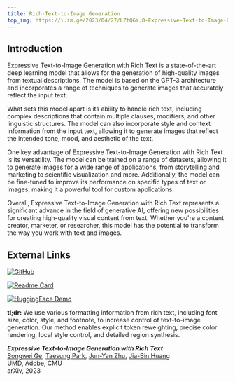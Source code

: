 ```yaml
---
title: Rich-Text-to-Image Generation
top_img: https://i.im.ge/2023/04/27/LZtQ6Y.0-Expressive-Text-to-Image-Generation-Rich-Text-GP-esrgan-v1-x2plus-1.png
---
```


## Introduction

Expressive Text-to-Image Generation with Rich Text is a state-of-the-art deep learning model that allows for the generation of high-quality images from textual descriptions. The model is based on the GPT-3 architecture and incorporates a range of techniques to generate images that accurately reflect the input text. 

What sets this model apart is its ability to handle rich text, including complex descriptions that contain multiple clauses, modifiers, and other linguistic structures. The model can also incorporate style and context information from the input text, allowing it to generate images that reflect the intended tone, mood, and aesthetic of the text. 

One key advantage of Expressive Text-to-Image Generation with Rich Text is its versatility. The model can be trained on a range of datasets, allowing it to generate images for a wide range of applications, from storytelling and marketing to scientific visualization and more. Additionally, the model can be fine-tuned to improve its performance on specific types of text or images, making it a powerful tool for custom applications.

Overall, Expressive Text-to-Image Generation with Rich Text represents a significant advance in the field of generative AI, offering new possibilities for creating high-quality visual content from text. Whether you're a content creator, marketer, or researcher, this model has the potential to transform the way you work with text and images.

## External Links

[![GitHub](https://img.shields.io/badge/github-%23121011.svg?style=for-the-badge&logo=github&logoColor=white)](https://github.com/SongweiGe/rich-text-to-image/)

[![Readme Card](https://gh.furrysp.top/api/pin/?username=SongweiGe&repo=rich-text-to-image&show_owner=true)](https://github.com/SongweiGe/rich-text-to-image/)


[![HuggingFace Demo](https://huggingface.co/datasets/huggingface/badges/raw/main/open-in-hf-spaces-md.svg)](https://huggingface.co/spaces/songweig/rich-text-to-image)


<script
	type="module"
	src="https://gradio.s3-us-west-2.amazonaws.com/3.27.0/gradio.js"
></script>

<gradio-app src="https://songweig-rich-text-to-image.hf.space"></gradio-app>

**tl;dr:** We use various formatting information from rich text, including font size, color, style, and footnote, to increase control of text-to-image generation. Our method enables explicit token reweighting, precise color rendering, local style control, and detailed region synthesis.

***Expressive Text-to-Image Generation with Rich Text*** <br>
[Songwei Ge](https://songweige.github.io/), [Taesung Park](https://taesung.me/), [Jun-Yan Zhu](https://www.cs.cmu.edu/~junyanz/), [Jia-Bin Huang](https://jbhuang0604.github.io/)<br>
UMD, Adobe, CMU<br>
arXiv, 2023
